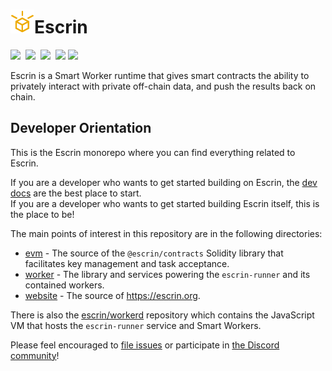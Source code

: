 <h1><img width="38" height="38" src="./website/public/logo.svg"/>Escrin</h1>

<a href="https://escrin.org"><img src="https://img.shields.io/badge/Get_Started-eeaa00?style=for-the-badge"/></a>&nbsp;
<a href="https://enshrine.ai/discord"><img src="https://img.shields.io/badge/Discord-5865F2?style=for-the-badge&logo=discord&logoColor=white"/></a>&nbsp;
<a href="https://opencollective.com/escrin"><img src="https://img.shields.io/badge/OpenCollective-1F87FF?style=for-the-badge&logo=OpenCollective&logoColor=white"/></a>&nbsp;
<a href="https://twitter.com/EnshrineCC"><img src="https://img.shields.io/badge/Twitter-1DA1F2?style=for-the-badge&logo=twitter&logoColor=white"/></a>
<a href="https://www.npmjs.com/package/@escrin/worker"><img src="https://img.shields.io/badge/npm-CB3837?style=for-the-badge&logo=npm&logoColor=white"/></a>

Escrin is a Smart Worker runtime that gives smart contracts the ability to privately interact with private off-chain data, and push the results back on chain.

## Developer Orientation

This is the Escrin monorepo where you can find everything related to Escrin.

If you are a developer who wants to get started building on Escrin, the [dev docs](https://escrin.org/docs) are the best place to start.  
If you are a developer who wants to get started building Escrin itself, this is the place to be!

The main points of interest in this repository are in the following directories:

- [evm](./evm) - The source of the `@escrin/contracts` Solidity library that facilitates key management and task acceptance.
- [worker](./worker) - The library and services powering the `escrin-runner` and its contained workers.
- [website](./website) - The source of https://escrin.org.

There is also the [escrin/workerd](https://github.com/escrin/workerd) repository which contains the JavaScript VM that hosts the `escrin-runner` service and Smart Workers.

Please feel encouraged to [file issues](https://github.com/escrin/escrin/issues) or participate in [the Discord community](https://enshrine.ai/discord)!
